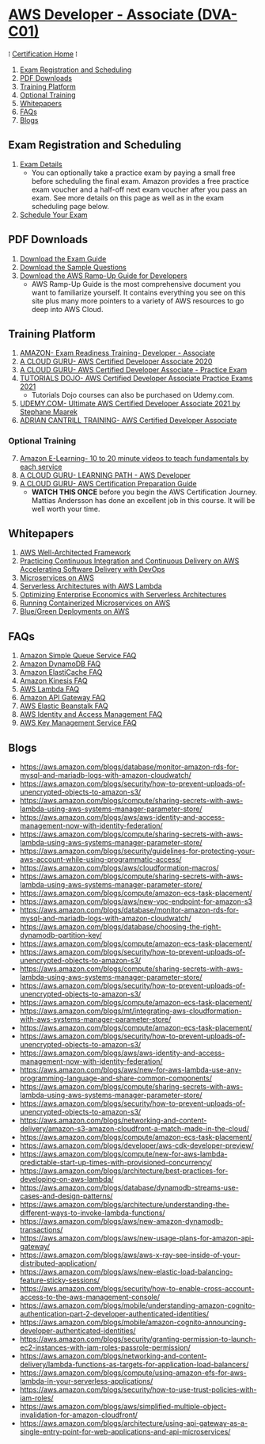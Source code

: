 # [AWS Developer - Associate (DVA-C01)](https://aws.amazon.com/certification/certified-developer-associate/)
&#8286; [Certification Home] &#8286;

1. [Exam Registration and Scheduling](#exam-registration-and-scheduling)
2. [PDF Downloads](#pdf-downloads)
3. [Training Platform](#training-platform)
4. [Optional Training](#optional-training)
5. [Whitepapers](#whitepapers)
6. [FAQs](#faqs)
7. [Blogs](#blogs)

## Exam Registration and Scheduling
1. [Exam Details](https://aws.amazon.com/certification/certified-developer-associate/)
   * You can optionally take a practice exam by paying a small free before scheduling the final exam. Amazon provides a free practice exam voucher and a half-off next exam voucher after you pass an exam. See more details on this page as well as in the exam scheduling page below.
2. [Schedule Your Exam](https://www.aws.training/certification?src=dev-assoc)

## PDF Downloads
1. [Download the Exam Guide](https://d1.awsstatic.com/training-and-certification/docs-dev-associate/AWS-Certified-Developer-Associate_Exam-Guide.pdf)
2. [Download the Sample Questions](https://d1.awsstatic.com/training-and-certification/docs-dev-associate/AWS-Certified-Developer-Associate_Sample-Questions.pdf)
3. [Download the AWS Ramp-Up Guide for Developers](https://d1.awsstatic.com/training-and-certification/ramp-up_guides/Ramp-Up_Guide_Developer.pdf)
   * AWS Ramp-Up Guide is the most comprehensive document you want to familiarize yourself. It contains everything you see on this site plus many more pointers to a variety of AWS resources to go deep into AWS Cloud.

## Training Platform
1. [AMAZON- Exam Readiness Training- Developer - Associate](https://www.aws.training/Details/Curriculum?id=19185)
2. [A CLOUD GURU- AWS Certified Developer Associate 2020](https://acloud.guru/overview/aws-certified-developer-associate)
3. [A CLOUD GURU- AWS Certified Developer Associate - Practice Exam](https://practice-exam.acloud.guru/aws-cda-2018)
4. [TUTORIALS DOJO- AWS Certified Developer Associate Practice Exams 2021](https://portal.tutorialsdojo.com/courses/aws-certified-developer-associate-practice-exams/)
   * Tutorials Dojo courses can also be purchased on Udemy.com.
5. [UDEMY.COM- Ultimate AWS Certified Developer Associate 2021 by Stephane Maarek](https://www.udemy.com/course/aws-certified-developer-associate-dva-c01/)
6. [ADRIAN CANTRILL TRAINING- AWS Certified Developer Associate](https://learn.cantrill.io/p/aws-certified-solutions-architect-associate-saa-c02)
### Optional Training
7. [Amazon E-Learning- 10 to 20 minute videos to teach fundamentals by each service](https://www.aws.training/LearningLibrary?query=&filters=Role%3A58%20Language%3A1%20SkillLevel%3A8%20DeliveryFormat%3A1%2C4%2C6%2C7%2C8&from=0&size=15&sort=_score)
8. [A CLOUD GURU- LEARNING PATH - AWS Developer](https://learn.acloud.guru/learning-path/aws-developer)
9. [A CLOUD GURU- AWS Certification Preparation Guide](https://acloud.guru/overview/aws-certification-preparation)
   * **WATCH THIS ONCE** before you begin the AWS Certification Journey. Mattias Andersson has done an excellent job in this course. It will be well worth your time.

## Whitepapers
1. [AWS Well-Architected Framework](https://docs.aws.amazon.com/wellarchitected/latest/framework/welcome.html)
2. [Practicing Continuous Integration and Continuous Delivery on AWS Accelerating Software Delivery with DevOps](https://d1.awsstatic.com/whitepapers/DevOps/practicing-continuous-integration-continuous-delivery-on-AWS.pdf)
3. [Microservices on AWS](https://d1.awsstatic.com/whitepapers/microservices-on-aws.pdf)
4. [Serverless Architectures with AWS Lambda](https://d1.awsstatic.com/whitepapers/serverless-architectures-with-aws-lambda.pdf)
5. [Optimizing Enterprise Economics with Serverless Architectures](https://d1.awsstatic.com/whitepapers/optimizing-enterprise-economics-serverless-architectures.pdf)
6. [Running Containerized Microservices on AWS](https://d1.awsstatic.com/whitepapers/DevOps/running-containerized-microservices-on-aws.pdf)
7. [Blue/Green Deployments on AWS](https://d1.awsstatic.com/whitepapers/AWS_Blue_Green_Deployments.pdf)

## FAQs
1. [Amazon Simple Queue Service FAQ](https://aws.amazon.com/sqs/faqs/)
2. [Amazon DynamoDB FAQ](https://aws.amazon.com/dynamodb/faqs/)
3. [Amazon ElastiCache FAQ](https://aws.amazon.com/elasticache/faqs/)
4. [Amazon Kinesis FAQ](https://aws.amazon.com/kinesis/data-streams/faqs/)
5. [AWS Lambda FAQ](https://aws.amazon.com/lambda/faqs/)
6. [Amazon API Gateway FAQ](https://aws.amazon.com/api-gateway/faqs/)
7. [AWS Elastic Beanstalk FAQ](https://aws.amazon.com/elasticbeanstalk/faqs/)
8. [AWS Identity and Access Management FAQ](https://aws.amazon.com/iam/faqs/)
9. [AWS Key Management Service FAQ](https://aws.amazon.com/kms/faqs/)

## Blogs
* https://aws.amazon.com/blogs/database/monitor-amazon-rds-for-mysql-and-mariadb-logs-with-amazon-cloudwatch/
* https://aws.amazon.com/blogs/security/how-to-prevent-uploads-of-unencrypted-objects-to-amazon-s3/
* https://aws.amazon.com/blogs/compute/sharing-secrets-with-aws-lambda-using-aws-systems-manager-parameter-store/
* https://aws.amazon.com/blogs/aws/aws-identity-and-access-management-now-with-identity-federation/
* https://aws.amazon.com/blogs/compute/sharing-secrets-with-aws-lambda-using-aws-systems-manager-parameter-store/
* https://aws.amazon.com/blogs/security/guidelines-for-protecting-your-aws-account-while-using-programmatic-access/
* https://aws.amazon.com/blogs/aws/cloudformation-macros/
* https://aws.amazon.com/blogs/compute/sharing-secrets-with-aws-lambda-using-aws-systems-manager-parameter-store/
* https://aws.amazon.com/blogs/compute/amazon-ecs-task-placement/
* https://aws.amazon.com/blogs/aws/new-vpc-endpoint-for-amazon-s3
* https://aws.amazon.com/blogs/database/monitor-amazon-rds-for-mysql-and-mariadb-logs-with-amazon-cloudwatch/
* https://aws.amazon.com/blogs/database/choosing-the-right-dynamodb-partition-key/
* https://aws.amazon.com/blogs/compute/amazon-ecs-task-placement/
* https://aws.amazon.com/blogs/security/how-to-prevent-uploads-of-unencrypted-objects-to-amazon-s3/
* https://aws.amazon.com/blogs/compute/sharing-secrets-with-aws-lambda-using-aws-systems-manager-parameter-store/
* https://aws.amazon.com/blogs/security/how-to-prevent-uploads-of-unencrypted-objects-to-amazon-s3/
* https://aws.amazon.com/blogs/compute/amazon-ecs-task-placement/
* https://aws.amazon.com/blogs/mt/integrating-aws-cloudformation-with-aws-systems-manager-parameter-store/
* https://aws.amazon.com/blogs/compute/amazon-ecs-task-placement/
* https://aws.amazon.com/blogs/security/how-to-prevent-uploads-of-unencrypted-objects-to-amazon-s3/
* https://aws.amazon.com/blogs/aws/aws-identity-and-access-management-now-with-identity-federation/
* https://aws.amazon.com/blogs/aws/new-for-aws-lambda-use-any-programming-language-and-share-common-components/
* https://aws.amazon.com/blogs/compute/sharing-secrets-with-aws-lambda-using-aws-systems-manager-parameter-store/
* https://aws.amazon.com/blogs/security/how-to-prevent-uploads-of-unencrypted-objects-to-amazon-s3/
* https://aws.amazon.com/blogs/networking-and-content-delivery/amazon-s3-amazon-cloudfront-a-match-made-in-the-cloud/
* https://aws.amazon.com/blogs/compute/amazon-ecs-task-placement/
* https://aws.amazon.com/blogs/developer/aws-cdk-developer-preview/
* https://aws.amazon.com/blogs/compute/new-for-aws-lambda-predictable-start-up-times-with-provisioned-concurrency/
* https://aws.amazon.com/blogs/architecture/best-practices-for-developing-on-aws-lambda/
* https://aws.amazon.com/blogs/database/dynamodb-streams-use-cases-and-design-patterns/
* https://aws.amazon.com/blogs/architecture/understanding-the-different-ways-to-invoke-lambda-functions/
* https://aws.amazon.com/blogs/aws/new-amazon-dynamodb-transactions/
* https://aws.amazon.com/blogs/aws/new-usage-plans-for-amazon-api-gateway/
* https://aws.amazon.com/blogs/aws/aws-x-ray-see-inside-of-your-distributed-application/
* https://aws.amazon.com/blogs/aws/new-elastic-load-balancing-feature-sticky-sessions/
* https://aws.amazon.com/blogs/security/how-to-enable-cross-account-access-to-the-aws-management-console/
* https://aws.amazon.com/blogs/mobile/understanding-amazon-cognito-authentication-part-2-developer-authenticated-identities/
* https://aws.amazon.com/blogs/mobile/amazon-cognito-announcing-developer-authenticated-identities/
* https://aws.amazon.com/blogs/security/granting-permission-to-launch-ec2-instances-with-iam-roles-passrole-permission/
* https://aws.amazon.com/blogs/networking-and-content-delivery/lambda-functions-as-targets-for-application-load-balancers/
* https://aws.amazon.com/blogs/compute/using-amazon-efs-for-aws-lambda-in-your-serverless-applications/
* https://aws.amazon.com/blogs/security/how-to-use-trust-policies-with-iam-roles/
* https://aws.amazon.com/blogs/aws/simplified-multiple-object-invalidation-for-amazon-cloudfront/
* https://aws.amazon.com/blogs/architecture/using-api-gateway-as-a-single-entry-point-for-web-applications-and-api-microservices/

<!-- FAQs Ref V1 -->
<!--  Compute -->

[Amazon EC2 FAQ]: https://aws.amazon.com/ec2/faqs/

[Amazon EC2 Auto Scaling FAQ]: https://aws.amazon.com/ec2/autoscaling/faqs/

[Amazon EC2 Windows FAQ]: https://aws.amazon.com/windows/faq/

[Amazon EC2 Container Registry FAQ]: https://aws.amazon.com/ecr/faqs/

[Amazon EC2 Container Service FAQ]: https://aws.amazon.com/ecs/faqs/

[Amazon Lightsail FAQ]: https://aws.amazon.com/lightsail/faq/

[AWS Batch FAQ]: https://aws.amazon.com/batch/faqs/

[AWS Elastic Beanstalk FAQ]: https://aws.amazon.com/elasticbeanstalk/faqs/

[AWS Fargate FAQ]: https://aws.amazon.com/fargate/faqs/

[AWS Lambda FAQ]: https://aws.amazon.com/lambda/faqs/

[AWS Serverless Application Repository FAQ]: https://aws.amazon.com/serverless/serverlessrepo/faqs/

[Elastic Load Balancing FAQ]: https://aws.amazon.com/elasticloadbalancing/faqs/

[VMware Cloud on AWS FAQ]: https://aws.amazon.com/vmware/faqs/

<!--  Storage -->

[Amazon EBS FAQ]: https://aws.amazon.com/ebs/faqs/

[Amazon EFS FAQ]: https://aws.amazon.com/efs/faq/

[Amazon FSx for Lustre FAQ]: https://aws.amazon.com/fsx/lustre/faqs/

[Amazon FSx for Windows File Server FAQ]: https://aws.amazon.com/fsx/windows/faqs/

[Amazon S3 FAQ]: https://aws.amazon.com/s3/faqs/

[Amazon S3 Glacier FAQ]: https://aws.amazon.com/glacier/faqs/

[AWS Backup FAQ]: https://aws.amazon.com/backup/faqs/

[AWS DataSync FAQ]: https://aws.amazon.com/datasync/faqs/

[AWS Snowball FAQ]: https://aws.amazon.com/snowball/faqs/

[AWS Snowball Edge FAQ]: https://aws.amazon.com/snowball-edge/faqs/

[AWS Snowmobile FAQ]: https://aws.amazon.com/snowmobile/faqs/

[AWS Storage Gateway FAQ]: https://aws.amazon.com/storagegateway/faqs/

[AWS Transfer for SFTP FAQ]: https://aws.amazon.com/sftp/faqs/

<!--  Database -->

[Amazon Aurora FAQ]: https://aws.amazon.com/rds/aurora/faqs/

[Amazon RDS FAQ]: https://aws.amazon.com/rds/faqs/

[Amazon DynamoDB FAQ]: https://aws.amazon.com/dynamodb/faqs/

[Amazon ElastiCache FAQ]: https://aws.amazon.com/elasticache/faqs/

[Amazon Redshift FAQ]: https://aws.amazon.com/redshift/faqs/

[Amazon Neptune FAQ]: https://aws.amazon.com/neptune/faqs/

[AWS Database Migration Service FAQ]: https://aws.amazon.com/dms/faqs/

<!--  Migration -->

[AWS Migration Hub FAQ]: https://aws.amazon.com/migration-hub/faqs/

[AWS Application Discovery Service]: https://aws.amazon.com/application-discovery/faqs/

[AWS Database Migration Service FAQ]: https://aws.amazon.com/dms/faqs/

[AWS Server Migration Service FAQ]: https://aws.amazon.com/server-migration-service/faqs/

[AWS Snowball FAQ]: https://aws.amazon.com/snowball/faqs/

[AWS Snowball Edge FAQ]: https://aws.amazon.com/snowball-edge/faqs/

[AWS Snowmobile FAQ]: https://aws.amazon.com/snowmobile/faqs/

<!--  Networking & Content Delivery -->

[Amazon VPC FAQ]: https://aws.amazon.com/vpc/faqs/

[Amazon CloudFront FAQ]: https://aws.amazon.com/cloudfront/faqs/

[Amazon Route 53 FAQ]: https://aws.amazon.com/route53/faqs/

[Amazon API Gateway FAQ]: https://aws.amazon.com/api-gateway/faqs/

[AWS Direct Connect FAQ]: https://aws.amazon.com/directconnect/faqs/

[Elastic Load Balancing FAQ]: https://aws.amazon.com/ec2/faqs/

<!--  Developer Tools -->

[AWS CodeStar FAQ]: https://aws.amazon.com/codestar/faqs/

[AWS CodeCommit FAQ]: https://aws.amazon.com/codecommit/faqs/

[AWS CodeBuild FAQ]: https://aws.amazon.com/codebuild/faqs/

[AWS CodeDeploy FAQ]: https://aws.amazon.com/codedeploy/faqs/

[AWS CodePipeline FAQ]: https://aws.amazon.com/codepipeline/faqs/

[AWS Cloud9 FAQ]: https://aws.amazon.com/cloud9/faqs/

[AWS X-Ray FAQ]: https://aws.amazon.com/xray/faqs/

<!--  Management Tools -->

[Amazon CloudWatch FAQ]: https://aws.amazon.com/cloudwatch/faqs/

[AWS Auto Scaling FAQ]: https://aws.amazon.com/autoscaling/faqs/

[AWS CloudFormation FAQ]: https://aws.amazon.com/cloudformation/faqs/

[Amazon CloudTrail FAQ]: https://aws.amazon.com/cloudtrail/faqs/

[Amazon Config FAQ]: https://aws.amazon.com/config/faq/

[AWS OpsWorks FAQ]: https://aws.amazon.com/opsworks/faqs/

[Amazon Service Catalog FAQ]: https://aws.amazon.com/servicecatalog/faqs/

[Amazon EC2 Systems Manager FAQ]: https://aws.amazon.com/ec2/systems-manager/faqs/

[AWS Trusted Advisor]: https://aws.amazon.com/premiumsupport/ta-faqs/

[AWS Management Console FAQ]: https://aws.amazon.com/console/faqs/

[AWS Managed Services]: https://aws.amazon.com/managed-services/faqs/

<!--  Media Services -->

[Amazon Kinesis Video Streams FAQ]: https://aws.amazon.com/kinesis/video-streams/faqs/

[Amazon Elastic Transcoder FAQ]: https://aws.amazon.com/elastictranscoder/faqs/

[AWS Elemental MediaConvert FAQ]: https://aws.amazon.com/mediaconvert/features/#FAQs

[AWS Elemental MediaLive FAQ]: https://aws.amazon.com/medialive/features/#FAQs

[AWS Elemental MediaPackage FAQ]: https://aws.amazon.com/mediapackage/features/#FAQs

[AWS Elemental MediaStore FAQ]: https://aws.amazon.com/mediastore/features/#FAQs

[AWS Elemental MediaTailor FAQ]: https://aws.amazon.com/mediatailor/features/#FAQs

<!--  Artificial Intelligence -->

[Amazon Lex FAQ]: https://aws.amazon.com/lex/faqs/

[Amazon Polly FAQ]: https://aws.amazon.com/polly/faqs/

[Amazon Rekognition FAQ]: https://aws.amazon.com/rekognition/faqs/

[Amazon Machine Learning FAQ]: https://aws.amazon.com/aml/faqs/

<!--  Machine Learning -->

[AWS SageMaker FAQ]: https://aws.amazon.com/sagemaker/faqs/

[AWS Comprehend FAQ]: https://aws.amazon.com/comprehend/faqs/

[AWS Lex FAQ]: https://aws.amazon.com/lex/faqs/

[AWS Polly FAQ]: https://aws.amazon.com/polly/faqs/

[AWS Rekognition FAQ]: https://aws.amazon.com/rekognition/faqs/

[Amazon Machine Learning FAQ]: https://aws.amazon.com/aml/faqs/

[AWS Translate FAQ]: https://aws.amazon.com/translate/faqs/

[AWS Transcribe FAQ]: https://aws.amazon.com/transcribe/faqs/

[AWS DeepLens FAQ]: https://aws.amazon.com/deeplens/faqs/

<!--  Analytics -->

[Amazon Athena FAQ]: https://aws.amazon.com/athena/faqs/

[Amazon Elastic MapReduce FAQ]: https://aws.amazon.com/elasticmapreduce/faqs/

[Amazon CloudSearch FAQ]: https://aws.amazon.com/cloudsearch/faqs/

[Amazon Elasticsearch Service FAQ]: https://aws.amazon.com/elasticsearch-service/resources/faqs/

[Amazon Kinesis FAQ]: https://aws.amazon.com/kinesis/streams/faqs/

[Amazon Redshift FAQ]: https://aws.amazon.com/redshift/faqs/

[Amazon QuickSight FAQ]: https://quicksight.aws/resources/faq/

[AWS Data Pipeline FAQ]: https://aws.amazon.com/datapipeline/faqs/

[AWS Glue FAQ]: https://aws.amazon.com/glue/faqs/

<!--  Security, Identity, & Compliance -->

[AWS Identity and Access Management FAQ]: https://aws.amazon.com/iam/faqs/

[Amazon Cloud Directory]: https://aws.amazon.com/cloud-directory/faqs/

[Amazon Cognito FAQ]: https://aws.amazon.com/cognito/faqs/

[AWS GuardDuty FAQ]: https://aws.amazon.com/guardduty/faqs/

[Amazon Inspector FAQ]: https://aws.amazon.com/inspector/faqs/

[Amazon Macie FAQ]: https://aws.amazon.com/macie/faq/

[AWS Certificate Manager FAQ]: https://aws.amazon.com/certificate-manager/faqs/

[AWS CloudHSM FAQ]: https://aws.amazon.com/cloudhsm/faqs/

[AWS Secrets Manager]: https://aws.amazon.com/secrets-manager/faqs/

[AWS Directory Service FAQ]: https://aws.amazon.com/directoryservice/faqs/

[AWS Key Management Service FAQ]: https://aws.amazon.com/kms/faqs/

[AWS Organizations FAQ]: https://aws.amazon.com/organizations/faqs/

[AWS Single Sign-On FAQ]: https://aws.amazon.com/single-sign-on/faqs/

[AWS Shield FAQ]: https://aws.amazon.com/shield/faqs/

[AWS WAF FAQ]: https://aws.amazon.com/waf/faq/

[AWS Artifact FAQ]: https://aws.amazon.com/artifact/faq/

<!--  Mobile Services -->

[AWS Mobile Hub FAQ]: https://aws.amazon.com/mobile/faqs/

[Amazon API Gateway FAQ]: https://aws.amazon.com/api-gateway/faqs/

[Amazon Pinpoint FAQ]: https://aws.amazon.com/pinpoint/faqs/

[AWS AppSync FAQ]: https://aws.amazon.com/appsync/product-details/#FAQs

[AWS Device Farm FAQ]: https://aws.amazon.com/device-farm/faq/

[Amazon Mobile Analytics FAQ]: https://aws.amazon.com/mobileanalytics/faqs/

[Amazon SNS FAQ]: https://aws.amazon.com/sns/faqs/

<!--  AR & VR -->

[Amazon Sumerian FAQ]: https://aws.amazon.com/sumerian/faqs/

<!--  Application Integration -->

[Amazon MQ FAQ]: https://aws.amazon.com/amazon-mq/features/#FAQs

[Amazon SQS FAQ]: https://aws.amazon.com/sqs/faqs/

[Amazon SNS FAQ]: https://aws.amazon.com/sns/faqs/

[AWS AppSync FAQ]: https://aws.amazon.com/appsync/product-details/#FAQs

[AWS Step Functions FAQ]: https://aws.amazon.com/step-functions/faqs/

[Amazon SWF FAQ]: https://aws.amazon.com/swf/faqs/

<!--  Customer Engagement -->

[Amazon Connect]: https://aws.amazon.com/connect/faqs/

[AWS Pinpoint FAQ]: https://aws.amazon.com/pinpoint/faqs/

[Amazon SES FAQ]: https://aws.amazon.com/ses/faqs/

<!--  Business Productivity -->

[Alexa for Business FAQ]: https://aws.amazon.com/alexaforbusiness/faqs/

[Amazon Chime]: https://chime.aws/faq/

[Amazon WorkDocs FAQ]: https://aws.amazon.com/workdocs/features-redirect/

[Amazon WorkMail FAQ]: https://aws.amazon.com/workmail/faqs/

<!--  Desktop & App Streaming -->

[Amazon WorkSpaces FAQ]: https://aws.amazon.com/workspaces/faqs/

[Amazon AppStream FAQ]: https://aws.amazon.com/appstream/faqs/

[Amazon AppStream 2.0 FAQ]: https://aws.amazon.com/appstream2/faqs/

<!--  Internet of Things -->

[AWS IoT Core FAQ]: https://aws.amazon.com/iot-core/faqs/

[Amazon FreeRTOS FAQ]: https://aws.amazon.com/freertos/faqs/

[AWS Greengrass FAQ]: https://aws.amazon.com/greengrass/faqs/

[AWS IoT 1-Click FAQ]: https://aws.amazon.com/iot-1-click/faq/

[AWS IoT Analytics FAQ]: https://aws.amazon.com/iot-analytics/faq/

[AWS IoT Button FAQ]: https://aws.amazon.com/iotbutton/faq/

[AWS IoT Device Management FAQ]: https://aws.amazon.com/iot-device-management/faq/

<!--  Game Development -->

[Amazon GameLift]: https://aws.amazon.com/gamelift/faq/

[Amazon Lumberyard]: https://aws.amazon.com/lumberyard/faq/

<!--  Payments & Billing -->

[AWS Billing FAQ]: https://aws.amazon.com/billing/faqs/

[Amazon FPS FAQ]: https://aws.amazon.com/fps/faqs/

[Amazon DevPay FAQ]: https://aws.amazon.com/devpay/faqs/

<!--  Support -->

[AWS Support FAQ]: https://aws.amazon.com/premiumsupport/faqs/

<!--  ALL  -->
[All FAQs]: https://aws.amazon.com/faqs/

<!-- FAQs Ref V1 -->


<!-- CertHome-Ref V1 -->
[Certification Home]: ../README.md
[AWS Cloud Practitioner]: cloud-practitioner/
[AWS Solutions Architect - Associate]: sa-associate/
[AWS Developer - Associate]: dev-associate/
[SysOps Administrator - Associate]: sysops-admin-associate/
[Solutions Architect - Professional]: sa-professional/
[DevOps Engineer - Professional]: devops-engineer-professional/
[Advanced Networking - Specialty]: advanced-networking-specialty/
[Security - Specialty]: security-specialty/
[Data Analytics - Specialty]: data-analytics-specialty/
[Database - Specialty]: database-specialty/
[Machine Learning - Specialty]: machine-learning-specialty/
<!-- Ref V1 -->
